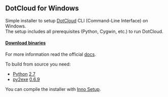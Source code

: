 ## DotCloud for Windows

Simple installer to setup [DotCloud](http://www.dotcloud.com) CLI (Command-Line Interface) on Windows.  
The setup includes all prerequisites (Python, Cygwin, etc.) to run DotCloud.

#### [Download binaries](https://github.com/speier/DotCloudWin/downloads)

For more information read the official [docs](http://docs.dotcloud.com/firststeps/install).

To build from source you need:

* [Python](http://www.python.org) [2.7](http://www.python.org/ftp/python/2.7.2/python-2.7.2.msi)
* [py2exe](http://www.py2exe.org) [0.6.9](http://sourceforge.net/projects/py2exe/files/py2exe/0.6.9/py2exe-0.6.9.win32-py2.7.exe/download)

You can compile the installer with [Inno Setup](http://www.jrsoftware.org/isinfo.php).